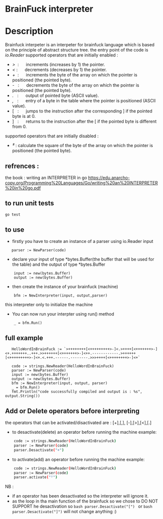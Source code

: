 # BrainFuck interpreter




# Description
Brainfuck interpeter is an interpeter for brainfuck language which is based on the principle of abstract structure tree.
the entry point of the code is *io.Reader*
supported operators that are initially enabled :

- *>* &nbsp;: &nbsp;&nbsp;&nbsp;&nbsp;&nbsp;increments (increases by 1) the pointer.  
- *<* :&nbsp;&nbsp;&nbsp;&nbsp;&nbsp; decrements (decreases by 1) the pointer.
- *+* &nbsp;:&nbsp;&nbsp;&nbsp;&nbsp;&nbsp; increments the byte of the array on which the pointer is positioned (the pointed byte).
- *-* &nbsp;&nbsp;:&nbsp;&nbsp;&nbsp;&nbsp;&nbsp; decrements the byte of the array on which the pointer is positioned (the pointed byte).
- *.* &nbsp;&nbsp;: &nbsp;&nbsp;&nbsp;&nbsp;&nbsp;output of pointed byte (ASCII value).
- *,* &nbsp;&nbsp;: &nbsp;&nbsp;&nbsp;&nbsp;&nbsp;entry of a byte in the table where the pointer is positioned (ASCII value).
- [ &nbsp;&nbsp;: &nbsp;&nbsp;&nbsp;&nbsp;&nbsp;jumps to the instruction after the corresponding ] if the pointed byte is at 0.
- ] &nbsp;&nbsp;: &nbsp;&nbsp;&nbsp;&nbsp;&nbsp;returns to the instruction after the [ if the pointed byte is different from 0.
  
supported operators that are initially disabled :
- ***²*** : calculate the square of the byte of the array on which the pointer is positioned (the pointed byte).

## refrences :
the book : writing an INTERPRETER in go https://edu.anarcho-copy.org/Programming%20Languages/Go/writing%20an%20INTERPRETER%20in%20go.pdf


## to run unit tests
```bash
go test
```
## to use 
- firstly you have to create an instance of a parser using io.Reader input 
```bashs
   parser := NewParser(code)
```
- declare your input of type *bytes.Buffer(the buffer that will be used for the table) and the output of type *bytes.Buffer
```bashs
	input := new(bytes.Buffer)
	output := new(bytes.Buffer)
```
- then create the instance of your brainfuck (machine) 
```bashs
    bfm := NewInterpreter(input, output,parser)
```
this interpreter only to initialize the machine 
- You can now run your interpter using run() method
```bashs
    _ = bfm.Run()

```
## full example  
 ```bashs
	HelloWordInBrainFuck := `>++++++++[<+++++++++>-]<.>++++[<+++++++>-]<+.+++++++..+++.>>++++++[<+++++++>-]<++.------------.>++++++[<+++++++++>-]<+.<.+++.------.--------.>>>++++[<++++++++>-]<+`

	code := strings.NewReader(HelloWordInBrainFuck)
	parser := NewParser(code)
	input := new(bytes.Buffer)
	output := new(bytes.Buffer)
	bfm := NewInterpreter(input, output, parser)
	_ = bfm.Run()
 	fmt.Println("code successfully compiled and output is : %s", output.String())
```

## Add or Delete operators before interpreting 
the operators that can be activated/disactivated are : [+],[,], [-],[>],[<],[.] 
- to desactivate(delete) an operator before running the machine
  example: 
```bash
	code := strings.NewReader(HelloWordInBrainFuck)
	parser := NewParser(code)
	parser.Desactivate("+")

```
- to activate(add) an operator before running the machine
  example: 
```bash
	code := strings.NewReader(HelloWordInBrainFuck)
	parser := NewParser(code)
	parser.activate("²")
```
NB :
- if an operator has been desactivated so the interpreter will ignore it.
- as the loop in tha main function of the brainfuck so we chose to DO NOT SUPPORT he desactivation so ```bash parser.Desactivate("[") ```
 or  ```bash
parser.Desactivate("]")```
 will not change anything :) 

